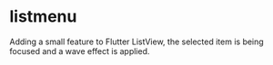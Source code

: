 # listmenu

Adding a small feature to Flutter ListView, the selected item is being focused and a wave effect is applied.

 